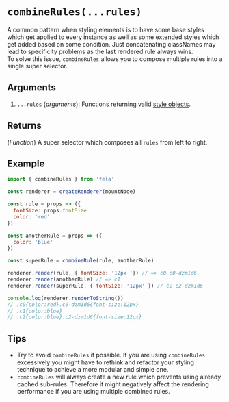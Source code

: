 # `combineRules(...rules)`

A common pattern when styling elements is to have some base styles which get applied to every instance as well as some extended styles which get added based on some condition. Just concatenating classNames may lead to specificity problems as the last rendered rule always wins.<br>
To solve this issue, `combineRules` allows you to compose multiple rules into a single super selector.

## Arguments
1. `...rules` (*arguments*): Functions returning valid [style objects](../basics/Rules.md#styleobject).

## Returns
(*Function*) A super selector which composes all `rules` from left to right.

## Example
```javascript
import { combineRules } from 'fela'

const renderer = createRenderer(mountNode)

const rule = props => ({
  fontSize: props.fontSize
  color: 'red'
})

const anotherRule = props => ({
  color: 'blue'
})

const superRule = combineRule(rule, anotherRule)

renderer.render(rule, { fontSize: '12px '}) // => c0 c0-dzm1d6
renderer.render(anotherRule) // => c1
renderer.render(superRule, { fontSize: '12px' }) // c2 c2-dzm1d6

console.log(renderer.renderToString())
// .c0{color:red}.c0-dzm1d6{font-size:12px}
// .c1{color:blue}
// .c2{color:blue}.c2-dzm1d6{font-size:12px}
```

## Tips
* Try to avoid `combineRules` if possible. If you are using `combineRules` excessively you might have to rethink and refactor your styling technique to achieve a more modular and simple one.
* `combineRules` will always create a new rule which prevents using already cached sub-rules. Therefore it might negatively affect the rendering performance if you are using multiple combined rules.
